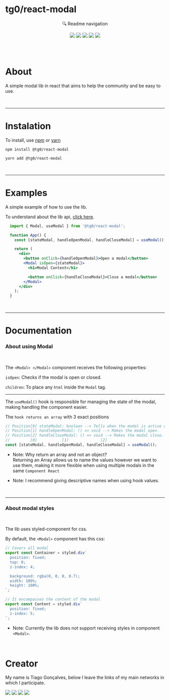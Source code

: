 # tg0/react-modal

<p align="center">🔍 Readme navigation </p>

<div align="center">

  [![](https://img.shields.io/badge/-About-5276f2)](#About)
  [![](https://img.shields.io/badge/-Instalation-5276f2)](#Instalation)
  [![](https://img.shields.io/badge/-Examples-5276f2)](#Examples)
  [![](https://img.shields.io/badge/-Documentation-5276f2)](#Documentation)
  [![](https://img.shields.io/badge/-Creator-5276f2)](#Creator)

</div>

</br></br>

<div align="left">
  
  <h1 id="About">About </h1>
  
  A simple modal lib in react that aims to help the community and be easy to use.

</div>

</br>

___ 

<div align="left">
  
  <h1 id="Instalation">Instalation </h1>
  
  To install, use <a href="">npm</a> or <a href="">yarn</a>

  ```
  npm install @tg0/react-modal
  
  yarn add @tg0/react-modal
  ```
   
</div>

</br>

___


<div align="left">
  
  <h1 id="Examples">Examples </h1>
  
  A simple example of how to use the lib.

  To understand about the lib api, [click here](#Documentation).

  ```jsx
    import { Modal, useModal } from '@tg0/react-modal';

    function App() {
      const [stateModal, handleOpenModal, handleCloseModal] = useModal();

      return (
        <div>
          <button onClick={handleOpenModal}>Open a modal</button>
          <Modal isOpen={stateModal}>
            <h1>Modal Content</h1>

            <button onClick={handleCloseModal}>Close a modal</button>
          </Modal>
        </div>
      );
    }
  ```
   
</div>

</br>

___

<div align="left">
  
  <h1 id="Documentation">Documentation </h1>

  ### About using Modal
  </br>
  
  The `<Modal> </Modal>` component receives the following properties:

  `isOpen`: Checks if the modal is open or closed.

  `children`: To place any `html` inside the `Modal` tag. </br>

  ___

  The `useModal()` hook is responsible for managing the state of the modal, making handling the component easier. </br>

  The `hook returns an array` with 3 exact positions </br>
  ```jsx
  // Position[0] stateModal: boolean --> Tells when the modal is active or inactive.
  // Position[1] handleOpenModal: () => void --> Makes the modal open.
  // Position[2] handleCloseModal: () => void --> Makes the modal close.
  //         [0]           [1]              [2]
  const [stateModal, handleOpenModal, handleCloseModal] = useModal();
  ```

  * Note: Why return an array and not an object? </br>
  Returning an Array allows us to name the values ​​however we want to use them, making it more flexible when using multiple modals in the same `Component React`

  * Note: I recommend giving descriptive names when using hook values.
  </br>

  ___

  ### About modal styles
  </br>

  The lib uses styled-component for css.

  By default, the `<Modal>` component has this css: </br>
  
  ```ts
  // Covers all modal
  export const Container = styled.div`
    position: fixed;
    top: 0;
    z-index: 4;

    background: rgba(0, 0, 0, 0.7);
    width: 100%;
    height: 100%;
  `;

  // It encompasses the content of the modal
  export const Content = styled.div`
    position: fixed;
    z-index: 5;
  `;
  ```

  * Note: Currently the lib does not support receiving styles in component `<Modal>`.
</div>

</br>

<!-- ___

<div align="left">
  
  <h1 id="Contribute">Contribute to the project </h1>

  <div>
    <p> 1° - Fork the repository; </p>
    <p> 2° - Clone the repository; </p>
    <p> 3° - Create a branch with your feature; </p>
    <p> 4° - Make a very descriptive commit with your changes; </p>
    <p> 5° - 'Push' your branch; </p>
    <p> 6° - Go to Pull Requests of the original project and create a pull request with your commit; </p>
    <p>
     ➡ If you have questions about how to create a pull request,
      <a
        href="https://docs.github.com/en/github/collaborating-with-issues-and-pull-requests/creating-a-pull-request"> click on this link.
      </a>
    </p>
  </div>
</div>

</br>

___ -->

<div align="left">
  
  <h1 id="Creator">Creator</h1>

  My name is Tiago Gonçalves, below I leave the links of my main networks in which I participate.

  [![](https://img.shields.io/badge/-Github-434140)](https://github.com/Tiaguin061)
  [![](https://img.shields.io/badge/-Linkedin-3DC3C9)](https://www.linkedin.com/in/tiagogoncalves200428/)
  [![](https://img.shields.io/badge/-Instagram-EA3C7A)](https://www.instagram.com/tiaguinho_gon1/?hl=pt-br)
  [![](https://img.shields.io/badge/-Discord-5276f2)](https://discord.com/users/586186122611130368)

</div>

</br>
